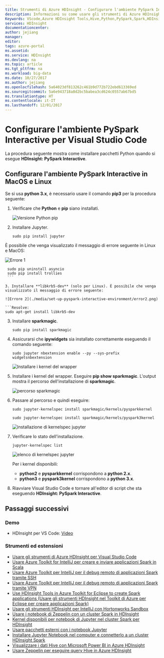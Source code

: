 ```yaml
---
title: Strumenti di Azure HDInsight - Configurare l'ambiente PySpark Interactive per Visual Studio Code | Microsoft Docs
description: Informazioni su come usare gli strumenti di Azure HDInsight per Visual Studio Code per creare e inviare query e script.
Keywords: VScode,Azure HDInsight Tools,Hive,Python,PySpark,Spark,HDInsight,Hadoop,LLAP,Interactive Hive,Interactive Query
services: HDInsight
documentationcenter: 
author: jejiang
manager: 
editor: 
tags: azure-portal
ms.assetid: 
ms.service: HDInsight
ms.devlang: na
ms.topic: article
ms.tgt_pltfrm: na
ms.workload: big-data
ms.date: 10/27/2017
ms.author: jejiang
ms.openlocfilehash: 5a64023df813262c461b9d772b722ebd613369ed
ms.sourcegitcommit: 5a6e943718a8d2bc5babea3cd624c0557ab67bd5
ms.translationtype: HT
ms.contentlocale: it-IT
ms.lasthandoff: 12/01/2017
---
```

# <a name="set-up-the-pyspark-interactive-environment-for-visual-studio-code"></a>Configurare l'ambiente PySpark Interactive per Visual Studio Code

La procedura seguente mostra come installare pacchetti Python quando si esegue **HDInsight: PySpark Interactive**.


## <a name="set-up-the-pyspark-interactive-environment-on-macos-and-linux"></a>Configurare l'ambiente PySpark Interactive in MacOS e Linux
Se si usa **python 3.x**, è necessario usare il comando **pip3** per la procedura seguente:

1. Verificare che **Python** e **pip** siano installati.
 
    ![Versione Python pip](./media/set-up-pyspark-interactive-environment/check-python-pip-version.png)

2.  Installare Jupyter.
    ```
    sudo pip install jupyter
    ```
   È possibile che venga visualizzato il messaggio di errore seguente in Linux e MacOS:

   ![Errore 1](./media/set-up-pyspark-interactive-environment/error1.png)

   ```Resolve:
    sudo pip uninstall asyncio
    sudo pip install trollies
    ```

3. Installare **libkrb5-dev** (solo per Linux). È possibile che venga visualizzato il messaggio di errore seguente:

   ![Errore 2](./media/set-up-pyspark-interactive-environment/error2.png)
       
   ```Resolve:
   sudo apt-get install libkrb5-dev 
   ```

3. Installare **sparkmagic**.
   ```
   sudo pip install sparkmagic
   ```

4. Assicurarsi che **ipywidgets** sia installato correttamente eseguendo il comando seguente:
   ```
   sudo jupyter nbextension enable --py --sys-prefix widgetsnbextension
   ```
   ![Installare i kernel del wrapper](./media/set-up-pyspark-interactive-environment/ipywidget-enable.png)
 

5. Installare i kernel del wrapper. Eseguire **pip show sparkmagic**. L'output mostra il percorso dell'installazione di **sparkmagic**. 

    ![percorso sparkmagic](./media/set-up-pyspark-interactive-environment/sparkmagic-location.png)
   
6. Passare al percorso e quindi eseguire:

   ```Python2
   sudo jupyter-kernelspec install sparkmagic/kernels/pysparkkernel   
   ```
   ```Python3
   sudo jupyter-kernelspec install sparkmagic/kernels/pyspark3kernel
   ```

   ![installazione di kernelspec jupyter](./media/set-up-pyspark-interactive-environment/jupyter-kernelspec-install.png)
7. Verificare lo stato dell'installazione.

    ```
    jupyter-kernelspec list
    ```
    ![elenco di kernelspec jupyter](./media/set-up-pyspark-interactive-environment/jupyter-kernelspec-list.png)

    Per i kernel disponibili: 
    - **python2** e **pysparkkernel** corrispondono a **python 2.x**. 
    - **python3** e **pyspark3kernel** corrispondono a **python 3.x**. 

8. Riavviare Visual Studio Code e tornare all'editor di script che sta eseguendo **HDInsight: PySpark Interactive**.

## <a name="next-steps"></a>Passaggi successivi

### <a name="demo"></a>Demo
* HDInsight per VS Code: [Video](https://go.microsoft.com/fwlink/?linkid=858706)

### <a name="tools-and-extensions"></a>Strumenti ed estensioni
* [Usare gli strumenti di Azure HDInsight per Visual Studio Code](hdinsight-for-vscode.md)
* [Usare Azure Toolkit for IntelliJ per creare e inviare applicazioni Spark in Scala](spark/apache-spark-intellij-tool-plugin.md)
* [Usare Azure Toolkit per IntelliJ per il debug remoto di applicazioni Spark tramite SSH](spark/apache-spark-intellij-tool-debug-remotely-through-ssh.md)
* [Usare Azure Toolkit per IntelliJ per il debug remoto di applicazioni Spark tramite VPN](spark/apache-spark-intellij-tool-plugin-debug-jobs-remotely.md)
* [Use HDInsight Tools in Azure Toolkit for Eclipse to create Spark applications (Usare gli strumenti HDInsight nel Toolkit di Azure per Eclipse per creare applicazioni Spark)](spark/apache-spark-eclipse-tool-plugin.md)
* [Usare gli strumenti HDInsight per IntelliJ con Hortonworks Sandbox](hadoop/hdinsight-tools-for-intellij-with-hortonworks-sandbox.md)
* [Usare i notebook di Zeppelin con un cluster Spark in HDInsight](spark/apache-spark-zeppelin-notebook.md)
* [Kernel disponibili per notebook di Jupyter nel cluster Spark per HDInsight](spark/apache-spark-jupyter-notebook-kernels.md)
* [Usare pacchetti esterni con i notebook Jupyter](spark/apache-spark-jupyter-notebook-use-external-packages.md)
* [Installare Jupyter Notebook nel computer e connetterlo a un cluster HDInsight Spark](spark/apache-spark-jupyter-notebook-install-locally.md)
* [Visualizzare i dati Hive con Microsoft Power BI in Azure HDInsight](hadoop/apache-hadoop-connect-hive-power-bi.md)
* [Usare Zeppelin per eseguire query Hive in Azure HDInsight](hdinsight-connect-hive-zeppelin.md)
